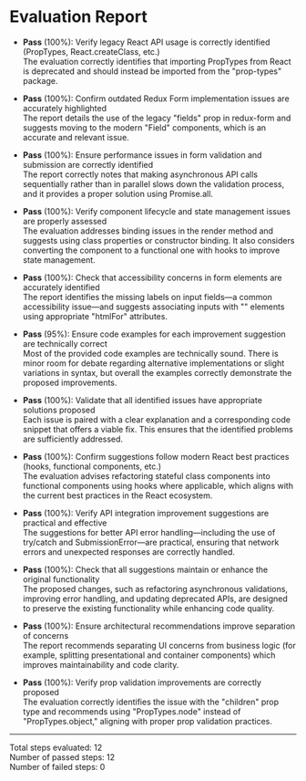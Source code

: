 # Evaluation Report

- **Pass** (100%): Verify legacy React API usage is correctly identified (PropTypes, React.createClass, etc.)  
  The evaluation correctly identifies that importing PropTypes from React is deprecated and should instead be imported from the "prop-types" package.

- **Pass** (100%): Confirm outdated Redux Form implementation issues are accurately highlighted  
  The report details the use of the legacy "fields" prop in redux-form and suggests moving to the modern "Field" components, which is an accurate and relevant issue.

- **Pass** (100%): Ensure performance issues in form validation and submission are correctly identified  
  The report correctly notes that making asynchronous API calls sequentially rather than in parallel slows down the validation process, and it provides a proper solution using Promise.all.

- **Pass** (100%): Verify component lifecycle and state management issues are properly assessed  
  The evaluation addresses binding issues in the render method and suggests using class properties or constructor binding. It also considers converting the component to a functional one with hooks to improve state management.

- **Pass** (100%): Check that accessibility concerns in form elements are accurately identified  
  The report identifies the missing labels on input fields—a common accessibility issue—and suggests associating inputs with "<label>" elements using appropriate "htmlFor" attributes.

- **Pass** (95%): Ensure code examples for each improvement suggestion are technically correct  
  Most of the provided code examples are technically sound. There is minor room for debate regarding alternative implementations or slight variations in syntax, but overall the examples correctly demonstrate the proposed improvements.

- **Pass** (100%): Validate that all identified issues have appropriate solutions proposed  
  Each issue is paired with a clear explanation and a corresponding code snippet that offers a viable fix. This ensures that the identified problems are sufficiently addressed.

- **Pass** (100%): Confirm suggestions follow modern React best practices (hooks, functional components, etc.)  
  The evaluation advises refactoring stateful class components into functional components using hooks where applicable, which aligns with the current best practices in the React ecosystem.

- **Pass** (100%): Verify API integration improvement suggestions are practical and effective  
  The suggestions for better API error handling—including the use of try/catch and SubmissionError—are practical, ensuring that network errors and unexpected responses are correctly handled.

- **Pass** (100%): Check that all suggestions maintain or enhance the original functionality  
  The proposed changes, such as refactoring asynchronous validations, improving error handling, and updating deprecated APIs, are designed to preserve the existing functionality while enhancing code quality.

- **Pass** (100%): Ensure architectural recommendations improve separation of concerns  
  The report recommends separating UI concerns from business logic (for example, splitting presentational and container components) which improves maintainability and code clarity.

- **Pass** (100%): Verify prop validation improvements are correctly proposed  
  The evaluation correctly identifies the issue with the "children" prop type and recommends using "PropTypes.node" instead of "PropTypes.object," aligning with proper prop validation practices.

---

Total steps evaluated: 12  
Number of passed steps: 12  
Number of failed steps: 0